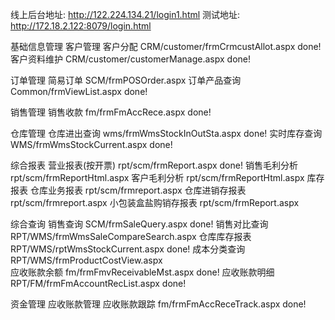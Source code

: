 线上后台地址: http://122.224.134.21/login1.html
测试地址: http://172.18.2.122:8079/login.html


基础信息管理
    客户管理
        客户分配                        CRM/customer/frmCrmcustAllot.aspx               done!
        客户资料维护                     CRM/customer/customerManage.aspx                done!

订单管理
    简易订单                            SCM/frmPOSOrder.aspx
    订单产品查询                          Common/frmViewList.aspx                         done!

销售管理
    销售收款                            fm/frmFmAccRece.aspx                            done!

仓库管理
    仓库进出查询                          wms/frmWmsStockInOutSta.aspx                    done!
    实时库存查询                          WMS/frmWmsStockCurrent.aspx                     done!

综合报表
    营业报表(按开票)                       rpt/scm/frmReport.aspx                          done!
    销售毛利分析                          rpt/scm/frmReportHtml.aspx
    客户毛利分析                          rpt/scm/frmReportHtml.aspx
    库存报表
        仓库业务报表                      rpt/scm/frmreport.aspx
        仓库进销存报表                     rpt/scm/frmreport.aspx
        小包装盒盐购销存报表                  rpt/scm/frmReport.aspx

综合查询
    销售查询                             SCM/frmSaleQuery.aspx                          done!
    销售对比查询                          RPT/WMS/frmWmsSaleCompareSearch.aspx
    仓库库存报表                          RPT/WMS/rptWmsStockCurrent.aspx                 done!
    成本分类查询                          RPT/WMS/frmProductCostView.aspx                 
    应收账款余额                          fm/frmFmvReceivableMst.aspx                     done!
    应收账款明细                          RPT/FM/frmFmAccountRecList.aspx                 done!

资金管理
    应收账款管理
        应收账款跟踪                      fm/frmFmAccReceTrack.aspx                       done!
